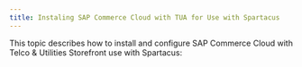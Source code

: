 ```yaml
---
title: Instaling SAP Commerce Cloud with TUA for Use with Spartacus
---
```


This topic describes how to install and configure SAP Commerce Cloud with Telco & Utilities Storefront use with Spartacus: